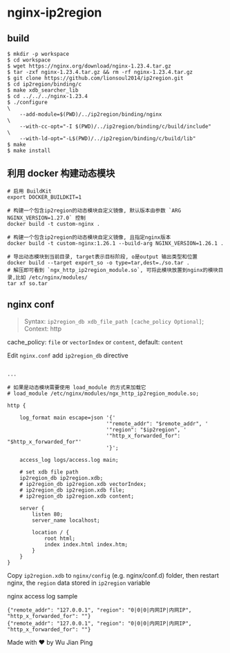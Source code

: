 # nginx-ip2region

## build

```shell
$ mkdir -p workspace
$ cd workspace
$ wget https://nginx.org/download/nginx-1.23.4.tar.gz
$ tar -zxf nginx-1.23.4.tar.gz && rm -rf nginx-1.23.4.tar.gz
$ git clone https://github.com/lionsoul2014/ip2region.git
$ cd ip2region/binding/c
$ make xdb_searcher_lib
$ cd ../../../nginx-1.23.4
$ ./configure                                                            \
    --add-module=$(PWD)/../ip2region/binding/nginx                       \
    --with-cc-opt="-I $(PWD)/../ip2region/binding/c/build/include"       \
    --with-ld-opt="-L$(PWD)/../ip2region/binding/c/build/lib"
$ make
$ make install
```

## 利用 docker 构建动态模块

```shell
# 启用 BuildKit
export DOCKER_BUILDKIT=1

# 构建一个包含ip2region的动态模块自定义镜像, 默认版本由参数 `ARG NGINX_VERSION=1.27.0` 控制
docker build -t custom-nginx .

# 构建一个包含ip2region的动态模块自定义镜像, 且指定nginx版本 
docker build -t custom-nginx:1.26.1 --build-arg NGINX_VERSION=1.26.1 .

# 导出动态模块到当前目录, target表示目标阶段, o是output 输出类型和位置
docker build --target export_so -o type=tar,dest=./so.tar .
# 解压即可看到 `ngx_http_ip2region_module.so`, 可将此模块放置到nginx的模块目录,比如 /etc/nginx/modules/
tar xf so.tar 

```

## nginx conf

> Syntax:  `ip2region_db xdb_file_path [cache_policy Optional]`;
> Context: http

cache_policy: `file` or `vectorIndex` or `content`, default: `content`

Edit `nginx.conf` add `ip2region_db` directive

```nginx

... 

# 如果是动态模块需要使用 load_module 的方式来加载它
# load_module /etc/nginx/modules/ngx_http_ip2region_module.so;

http {

    log_format main escape=json '{'
                                '"remote_addr": "$remote_addr", '
                                '"region": "$ip2region", '
                                '"http_x_forwarded_for": "$http_x_forwarded_for"'
                                '}';

    access_log logs/access.log main;

    # set xdb file path
    ip2region_db ip2region.xdb;
    # ip2region_db ip2region.xdb vectorIndex;
    # ip2region_db ip2region.xdb file;
    # ip2region_db ip2region.xdb content;

    server {
        listen 80;
        server_name localhost;

        location / {
            root html;
            index index.html index.htm;
        }
    }
}

```

Copy `ip2region.xdb` to `nginx/config` (e.g. nginx/conf.d) folder, then restart nginx, the `region` data stored in `ip2region` variable

nginx access log sample

```log
{"remote_addr": "127.0.0.1", "region": "0|0|0|内网IP|内网IP", "http_x_forwarded_for": ""}
{"remote_addr": "127.0.0.1", "region": "0|0|0|内网IP|内网IP", "http_x_forwarded_for": ""}

```

Made with ♥ by Wu Jian Ping
